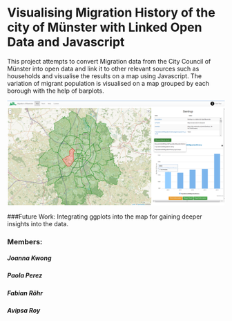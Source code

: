 # Visualising Migration History of the city of Münster with Linked Open Data and Javascript

This project attempts to convert Migration data from the City Council of Münster into open data and link it to other relevant sources such as households and visualise the results on a map using Javascript. The variation of migrant population is visualised on a map grouped by each borough with the help of barplots.

![Map for Open Data of Migration History and Population in Münster](/project/img/map1.png)

###Future Work:
Integrating ggplots into the map for gaining deeper insights into the data.

### Members:
##### Joanna Kwong
##### Paola Perez
##### Fabian Röhr
##### Avipsa Roy

